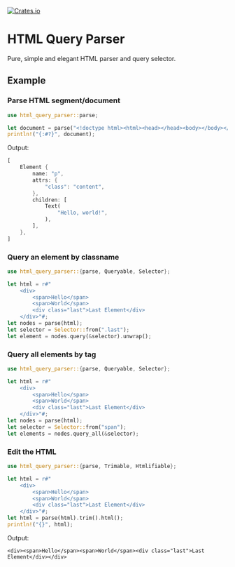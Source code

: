 [![Crates.io](https://img.shields.io/crates/v/html_query_parser)](https://crates.io/crates/html_query_parser)

# HTML Query Parser

Pure, simple and elegant HTML parser and query selector.

## Example

### Parse HTML segment/document

```rust
use html_query_parser::parse;

let document = parse("<!doctype html><html><head></head><body></body></html>");
println!("{:#?}", document);
```

Output:

```rust
[
    Element {
        name: "p",
        attrs: {
            "class": "content",
        },
        children: [
            Text(
                "Hello, world!",
            ),
        ],
    },
]
```

### Query an element by classname

```rust
use html_query_parser::{parse, Queryable, Selector};

let html = r#"
    <div>
        <span>Hello</span>
        <span>World</span>
        <div class="last">Last Element</div>
    </div>"#;
let nodes = parse(html);
let selector = Selector::from(".last");
let element = nodes.query(&selector).unwrap();
```

### Query all elements by tag

```rust
use html_query_parser::{parse, Queryable, Selector};

let html = r#"
    <div>
        <span>Hello</span>
        <span>World</span>
        <div class="last">Last Element</div>
    </div>"#;
let nodes = parse(html);
let selector = Selector::from("span");
let elements = nodes.query_all(&selector);
```

### Edit the HTML

```rust
use html_query_parser::{parse, Trimable, Htmlifiable};

let html = r#"
    <div>
        <span>Hello</span>
        <span>World</span>
        <div class="last">Last Element</div>
    </div>"#;
let html = parse(html).trim().html();
println!("{}", html);
```

Output:

```log
<div><span>Hello</span><span>World</span><div class="last">Last Element</div></div>
```